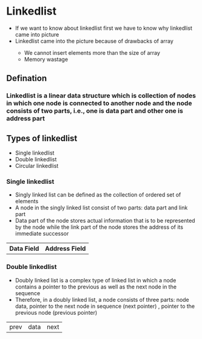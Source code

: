 # Linkedlist
<ul>
  <li>If we want to know about linkedlist first we have to know why linkedlist came into picture</li>
  <li>Linkedlist came into the picture because of drawbacks of array</li>
  <ul>
    <li>We cannot insert elements more than the size of array</li>
    <li>Memory wastage</li>
  </ul>
</ul>
<h2>Defination</h2>
<h3>Linkedlist is a linear data structure which is collection of nodes in which one node is connected to another node and the node consists of two parts, i.e., one is data part and other one is address part</h3>
<h2>Types of linkedlist</h2>
<ul>
  <li>Single linkedlist</li>
  <li>Double linkedlist</li>
  <li>Circular linkedlist</li>
</ul>
<h3>Single linkedlist</h3>
<ul>
  <li>Singly linked list can be defined as the collection of ordered set of elements</li>
  <li>A node in the singly linked list consist of two parts: data part and link part</li>
  <li>Data part of the node stores actual information that is to be represented by the node while the link part of the node stores the address of its immediate successor</li>
</ul>
<table>
  <tr>
    <th>Data Field</th>
    <th>Address Field</th>
  </tr>
</table>
<h3>Double linkedlist</h3>
<ul>
  <li>Doubly linked list is a complex type of linked list in which a node contains a pointer to the previous as well as the next node in the sequence</li> 
  <li>Therefore, in a doubly linked list, a node consists of three parts: node data, pointer to the next node in sequence (next pointer) , pointer to the previous node (previous pointer)</li>
</ul>
<table>
  <tr>
    <td>prev</td>
    <td>data</td>
    <td>next</td>
  </tr>
</table>
